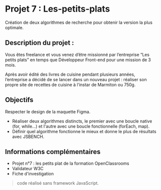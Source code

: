 # Projet 7 : Les-petits-plats
Création de deux algorithmes de recherche pour obtenir la version la plus optimale.

## Description du projet :
Vous êtes freelance et vous venez d’être missionné par l’entreprise “Les petits plats” en temps que Développeur Front-end pour une mission de 3 mois.

Après avoir édité des livres de cuisine pendant plusieurs années, l’entreprise a décidé de se lancer dans un nouveau projet : réaliser son propre site de recettes de cuisine à l’instar de Marmiton ou 750g.

## Objectifs
Respecter le design de la maquette Figma.

* Réaliser deux algorithmes distincts, le premier avec une boucle native (for, while...) et l'autre avec une boucle fonctionnelle (forEach, map).
* Définir quel algorithme fonctionne le mieux et donne le plus de résultats avec JSBENCH.


## Informations complémentaires

* Projet n°7 : les petits plat de la formation OpenClassrooms
* Validateur W3C
* Fiche d'investigation
> code réalisé sans framework JavaScript.
